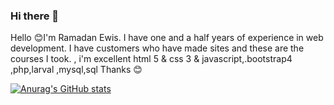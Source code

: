 ### Hi there 👋

Hello 😊I'm Ramadan Ewis. I have one and a half years of experience in web development. I have customers who have made sites and these are the courses I took. , i'm excellent  html 5 & css 3 & javascript,.bootstrap4 ,php,larval ,mysql,sql 
Thanks 😊

[![Anurag's GitHub stats](https://github-readme-stats.vercel.app/api?username=RamdanEwis)](https://github.com/anuraghazra/github-readme-stats)
